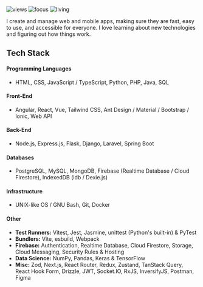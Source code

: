  
![views](https://komarev.com/ghpvc/?username=orlandordev&label=Profile%20views&color=0e75b6&style=flat)
![focus](https://img.shields.io/badge/focus-FullStack-critical)
![living](https://img.shields.io/badge/living-Madrid-3c9)


I create and manage web and mobile apps, making sure they are fast, easy to use, and accessible for everyone. I love learning about new technologies and figuring out how things work.

## Tech Stack

#### Programming Languages

- HTML, CSS, JavaScript / TypeScript, Python, PHP, Java, SQL


#### Front-End

- Angular, React, Vue, Tailwind CSS, Ant Design / Material / Bootstrap / Ionic, Web API


#### Back-End

- Node.js, Express.js, Flask, Django, Laravel, Spring Boot


#### Databases

- PostgreSQL, MySQL, MongoDB, Firebase (Realtime Database / Cloud Firestore), IndexedDB (idb / Dexie.js)

  
#### Infrastructure

- UNIX-like OS / GNU Bash, Git, Docker


#### Other

- **Test Runners:** Vitest, Jest, Jasmine, unittest (Python's built-in) & PyTest
- **Bundlers:** Vite, esbuild, Webpack
- **Firebase:** Authentication, Realtime Database, Cloud Firestore, Storage, Cloud Messaging, Security Rules & Hosting
- **Data Science:** NumPy, Pandas, Keras & TensorFlow
- **Misc:** Zod, Next.js, React Router, Redux, Zustand, TanStack Query, React Hook Form, Drizzle, JWT, Socket.IO, RxJS, InversifyJS, Postman, Figma
